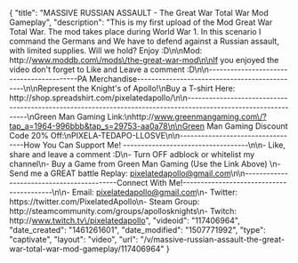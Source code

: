 {
    "title": "MASSIVE RUSSIAN ASSAULT - The Great War Total War Mod Gameplay",
    "description": "This is my first upload of the Mod Great War Total War.  The mod takes place during World War 1.  In this scenario I command the Germans and We have to defend against a Russian assault, with limited supplies.  Will we hold? Enjoy :D\n\nMod: http:\/\/www.moddb.com\/mods\/the-great-war-mod\n\nIf you enjoyed the video don't forget to Like and Leave a comment :D\n\n-----------------------------------------PA Merchandise----------------------------------------------\n\nRepresent the Knight's of Apollo!\nBuy a T-shirt Here: http:\/\/shop.spreadshirt.com\/pixelatedapollo\/\n\n---------------------------------------------------------------------------------------------------------------\nGreen Man Gaming Link:\nhttp:\/\/www.greenmangaming.com\/?tap_a=1964-996bbb&tap_s=29753-aa0a78\n\nGreen Man Gaming Discount Code 20% Off:\nPIXELA-TEDAPO-LLOSVE\n\n----------------------------------How You Can Support Me! -----------------------------------\n\n- Like, share and leave a comment :D\n- Turn OFF adblock or whitelist my channel\n- Buy a Game from Green Man Gaming (Use the Link Above) \n- Send me a GREAT battle Replay: pixelatedapollo@gmail.com\n\n------------------------------------------Connect With Me!-----------------------------------------\n\n- Email: pixelatedapollo@gmail.com\n- Twitter: https:\/\/twitter.com\/PixelatedApollo\n- Steam Group:  http:\/\/steamcommunity.com\/groups\/apollosknights\n- Twitch: http:\/\/www.twitch.tv\/pixelatedapollo",
    "videoid": "117406964",
    "date_created": "1461261601",
    "date_modified": "1507771992",
    "type": "captivate",
    "layout": "video",
    "url": "\/v\/massive-russian-assault-the-great-war-total-war-mod-gameplay\/117406964"
}